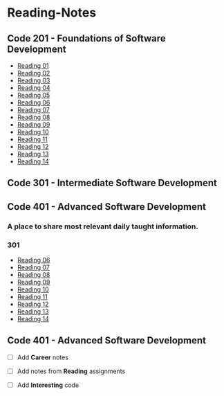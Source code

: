 # **Reading-Notes**
## Code 201 - Foundations of Software Development
- [Reading 01](class1.md)
- [Reading 02](class2.md)
- [Reading 03](class3.md)
- [Reading 04](class4.md)
- [Reading 05](class5.md)
- [Reading 06](class6.md)
- [Reading 07](class7.md)
- [Reading 08](class8.md)
- [Reading 09](class9.md)
- [Reading 10](class10.md)
- [Reading 11](class11.md)
- [Reading 12](class12.md)
- [Reading 13](class13.md)
- [Reading 14](class14.md)
## Code 301 - Intermediate Software Development
## Code 401 - Advanced Software Development
### A place to share most relevant daily taught information.


### 301 
- [Reading 06](class6.md)
- [Reading 07](class7.md)
- [Reading 08](class8.md)
- [Reading 09](class9.md)
- [Reading 10](class10.md)
- [Reading 11](class11.md)
- [Reading 12](class12.md)
- [Reading 13](class13.md)
- [Reading 14](class14.md)



## Code 401 - Advanced Software Development

- [ ] Add **Career** notes
- [ ] Add notes from **Reading** assignments
- [ ] Add **Interesting** code

